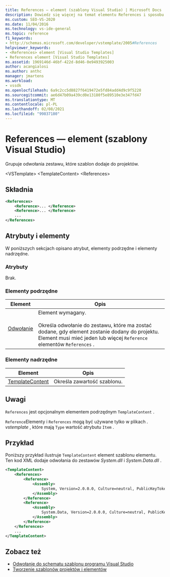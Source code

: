 ```yaml
---
title: References — element (szablony Visual Studio) | Microsoft Docs
description: Dowiedz się więcej na temat elementu References i sposobu grupowania przez niego odwołań do zestawu, które szablon dodaje do projektów.
ms.custom: SEO-VS-2020
ms.date: 11/04/2016
ms.technology: vs-ide-general
ms.topic: reference
f1_keywords:
- http://schemas.microsoft.com/developer/vstemplate/2005#References
helpviewer_keywords:
- <References> element [Visual Studio Templates]
- References element [Visual Studio Templates]
ms.assetid: 1969146d-46bf-422d-8d46-0e9493925003
author: acangialosi
ms.author: anthc
manager: jmartens
ms.workload:
- vssdk
ms.openlocfilehash: 6a9c2cc5d8827f6419472e5fd84add4d9c9f5228
ms.sourcegitcommit: ae6d47b09a439cd0e13180f5e89510e3e347fd47
ms.translationtype: MT
ms.contentlocale: pl-PL
ms.lasthandoff: 02/08/2021
ms.locfileid: "99837180"
---
```

# <a name="references-element-visual-studio-templates"></a>References — element (szablony Visual Studio)
Grupuje odwołania zestawu, które szablon dodaje do projektów.

 \<VSTemplate> \<TemplateContent>
 \<References>

## <a name="syntax"></a>Składnia

```xml
<References>
    <Reference>... </Reference>
    <Reference>... </Reference>
    ...
</References>
```

## <a name="attributes-and-elements"></a>Atrybuty i elementy
 W poniższych sekcjach opisano atrybut, elementy podrzędne i elementy nadrzędne.

### <a name="attributes"></a>Atrybuty
 Brak.

### <a name="child-elements"></a>Elementy podrzędne

|Element|Opis|
|-------------|-----------------|
|[Odwołanie](../extensibility/reference-element-visual-studio-templates.md)|Element wymagany.<br /><br /> Określa odwołanie do zestawu, które ma zostać dodane, gdy element zostanie dodany do projektu. Element musi mieć jeden lub więcej `Reference` elementów `References` .|

### <a name="parent-elements"></a>Elementy nadrzędne

|Element|Opis|
|-------------|-----------------|
|[TemplateContent](../extensibility/templatecontent-element-visual-studio-templates.md)|Określa zawartość szablonu.|

## <a name="remarks"></a>Uwagi
 `References` jest opcjonalnym elementem podrzędnym `TemplateContent` .

 `Reference`Elementy i `References` mogą być używane tylko w plikach *. vstemplate* , które mają `Type` wartość atrybutu `Item` .

## <a name="example"></a>Przykład
 Poniższy przykład ilustruje `TemplateContent` element szablonu elementu. Ten kod XML dodaje odwołania do zestawów *System.dll* i *System.Data.dll* .

```xml
<TemplateContent>
    <References>
        <Reference>
            <Assembly>
                System, Version=2.0.0.0, Culture=neutral, PublicKeyToken=b77a5c561934e089
            </Assembly>
        </Reference>
        <Reference>
            <Assembly>
                System.Data, Version=2.0.0.0, Culture=neutral, PublicKeyToken=b77a5c561934e089
            </Assembly>
        </Reference>
    </References>
    ...
</TemplateContent>
```

## <a name="see-also"></a>Zobacz też
- [Odwołanie do schematu szablonu programu Visual Studio](../extensibility/visual-studio-template-schema-reference.md)
- [Tworzenie szablonów projektów i elementów](../ide/creating-project-and-item-templates.md)
